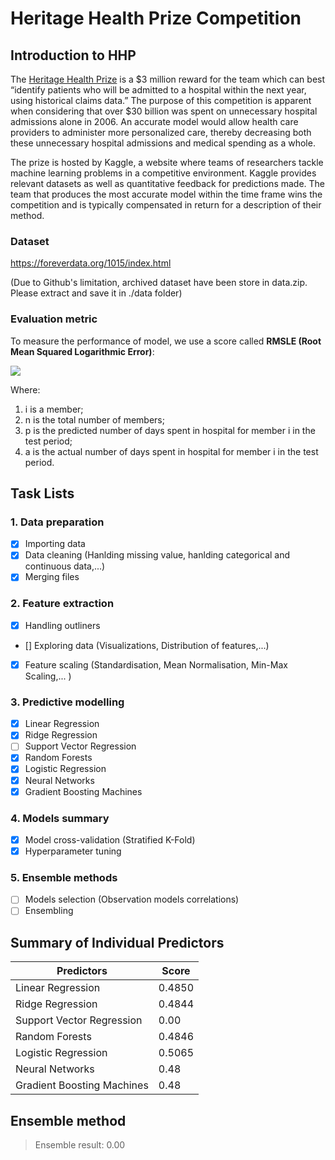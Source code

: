 # Heritage Health Prize Competition

## Introduction to HHP

The [Heritage Health Prize](https://www.kaggle.com/c/hhp) is a $3 million reward for the team which can best
“identify patients who will be admitted to a hospital within the next year, using
historical claims data.” The purpose of this competition is apparent when
considering that over $30 billion was spent on unnecessary hospital admissions
alone in 2006. An accurate model would allow health care providers to administer
more personalized care, thereby decreasing both these unnecessary hospital
admissions and medical spending as a whole.

The prize is hosted by Kaggle, a website where teams of researchers tackle
machine learning problems in a competitive environment. Kaggle provides relevant
datasets as well as quantitative feedback for predictions made. The team
that produces the most accurate model within the time frame wins the competition
and is typically compensated in return for a description of their method.

### Dataset
https://foreverdata.org/1015/index.html

(Due to Github's limitation, archived dataset have been store in data.zip. Please extract and save it in ./data folder)

### Evaluation metric

To measure the performance of model, we use a score called <b>RMSLE (Root Mean Squared Logarithmic Error)</b>:

<img src="https://github.com/truongkhanhduy95/Heritage-Health-Prize/blob/master/img/eval.PNG"/>

Where:

1. i is a member;
2. n is the total number of members;
3. p is the predicted number of days spent in hospital for member i in the test period;
4. a is the actual number of days spent in hospital for member i in the test period.

## Task Lists

### 1. Data preparation
- [x] Importing data
- [x] Data cleaning (Hanlding missing value, hanlding categorical and continuous data,...)
- [x] Merging files
### 2. Feature extraction
- [x] Handling outliners
- [] Exploring data (Visualizations, Distribution of features,...)
- [x] Feature scaling (Standardisation, Mean Normalisation, Min-Max Scaling,... )
### 3. Predictive modelling
- [x] Linear Regression
- [x] Ridge Regression
- [ ] Support Vector Regression
- [x] Random Forests
- [x] Logistic Regression
- [x] Neural Networks
- [x] Gradient Boosting Machines
### 4. Models summary
- [x] Model cross-validation (Stratified K-Fold)
- [x] Hyperparameter tuning
### 5. Ensemble methods
- [ ] Models selection (Observation models correlations)
- [ ] Ensembling

## Summary of Individual Predictors

Predictors | Score
------------ | -------------
Linear Regression |  0.4850
Ridge Regression | 0.4844
Support Vector Regression | 0.00
Random Forests | 0.4846
Logistic Regression | 0.5065
Neural Networks | 0.48
Gradient Boosting Machines | 0.48

## Ensemble method
> Ensemble result: 0.00

